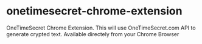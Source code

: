 # onetimesecret-chrome-extension
OneTimeSecret Chrome Extension. 
This will use OneTimeSecret.com API to generate crypted text. 
Available directely from your Chrome Browser
